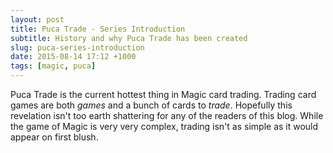 ```yaml
---
layout: post
title: Puca Trade - Series Introduction
subtitle: History and why Puca Trade has been created
slug: puca-series-introduction
date: 2015-08-14 17:12 +1000
tags: [magic, puca]
---
```


Puca Trade is the current hottest thing in Magic card trading. Trading card 
games are both *games* and a bunch of cards to *trade*. Hopefully this 
revelation isn't too earth shattering for any of the readers of this blog.
While the game of Magic is very very complex, trading isn't as simple as it
would appear on first blush.

[1]: https://pucatrade.com/invite/gift/65746
[2]: https://pucatrade.com/

